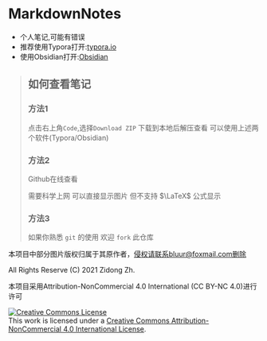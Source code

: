 # MarkdownNotes
+ 个人笔记,可能有错误
+ 推荐使用Typora打开:[typora.io](https://typora.io)
+ 使用Obsidian打开:[Obsidian](https://obsidian.md/)



>   ## 如何查看笔记
>
>   ### 方法1
>
>   点击右上角`Code`,选择`Download ZIP` 下载到本地后解压查看
>   可以使用上述两个软件(Typora/Obsidian)
>
>   ### 方法2
>
>   Github在线查看
>
>   需要科学上网 可以直接显示图片
>   但不支持 $\LaTeX$ 公式显示
>
>   ### 方法3
>
>   如果你熟悉 `git` 的使用
>   欢迎 `fork` 此仓库




本项目中部分图片版权归属于其原作者，侵权请联系bluur@foxmail.com删除



All Rights Reserve (C) 2021 Zidong Zh.

本项目采用Attribution-NonCommercial 4.0 International (CC BY-NC 4.0)进行许可

<a rel="license" href="http://creativecommons.org/licenses/by-nc/4.0/"><img alt="Creative Commons License" style="border-width:0" src="https://i.creativecommons.org/l/by-nc/4.0/88x31.png" /></a><br />This work is licensed under a <a rel="license" href="http://creativecommons.org/licenses/by-nc/4.0/">Creative Commons Attribution-NonCommercial 4.0 International License</a>.


